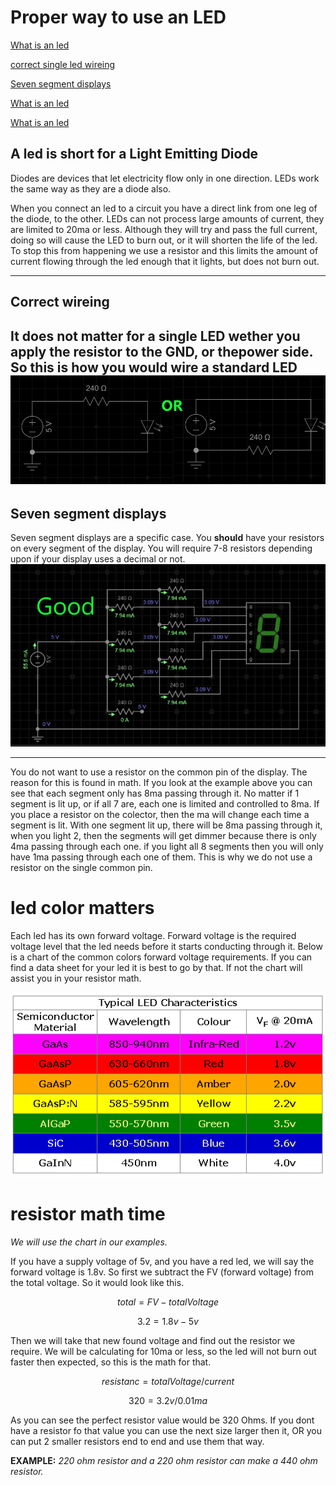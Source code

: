 # Proper way to use an LED

[What is an led](#A-led-is-short-for-a-Light-Emitting-Diode)

[correct single led wireing](#Correct-wiring)

[Seven segment displays](#Seven-segment-displays)

[What is an led](#A-led-is-short-for-a-Light-Emitting-Diode)

[What is an led](#A-led-is-short-for-a-Light-Emitting-Diode)

## A led is short for a Light Emitting Diode

Diodes are devices that let electricity flow only in one direction. LEDs work the same way as they are a diode also.  

When you connect an led to a circuit you have a direct link from one leg of the diode, to the other.  LEDs can not process large amounts of current, they are limited to 20ma or less. Although they will try and pass the full current, doing so will cause the LED to burn out, or it will shorten the life of the led.  To stop this from happening we use a resistor and this limits the amount of current flowing through the led enough that it lights, but does not burn out.

---

## Correct wireing

It does not matter for a single LED wether you apply the resistor to the GND, or thepower side.  So this is how you would wire a standard LED
![correct LED wiring](images/ledFinal.png "Correct LED wireing")
---

## Seven segment displays

Seven segment displays are a specific case. You **should** have your resistors on every segment of the display. You will require 7-8 resistors depending upon if your display uses a decimal or not.
![seven Segment Display](images/sevenSegment.png "correct wireing for a display")

---

You do not want to use a resistor on the common pin of the display. The reason for this is found in math. If you look at the example above you can see that each segment only has 8ma passing through it. No matter if 1 segment is lit up, or if all 7 are, each one is limited and controlled to 8ma. If you place a resistor on the colector, then the ma will change each time a segment is lit. With one segment lit up, there will be 8ma passing through it, when you light 2, then the segments will get dimmer because there is only 4ma passing through each one. if you light all 8 segments then you will only have 1ma passing through each one of them. This is why we do not use a resistor on the single common pin.

# led color matters

Each led has its own forward voltage. Forward voltage is the required voltage level that the led needs before it starts conducting through it. Below is a chart of the common colors forward voltage requirements. If you can find a data sheet for your led it is best to go by that. If not the chart will assist you in your resistor math.

![led Chart](images/forwardVoltage.png "led color chart")

# resistor math time

_We will use the chart in our examples._

If you have a supply voltage of 5v, and you have a red led, we will say the forward voltage is 1.8v. So first we subtract the FV \(forward voltage\) from the total voltage. So it would look like this.

$$ total = FV-totalVoltage $$

$$ 3.2 = 1.8v - 5v $$

Then we will take that new found voltage and find out the resistor we require. We will be calculating for 10ma or less, so the led will not burn out faster then expected, so this is the math for that.

$$ resistanc = totalVoltage / current$$

$$ 320 = 3.2v/0.01ma$$

As you can see the perfect resistor value would be 320 Ohms. If you dont have a resistor fo that value you can use the next size larger then it, OR you can put 2 smaller resistors end to end and use them that way.

**EXAMPLE:** _220 ohm resistor and a 220 ohm resistor can make a 440 ohm resistor._
